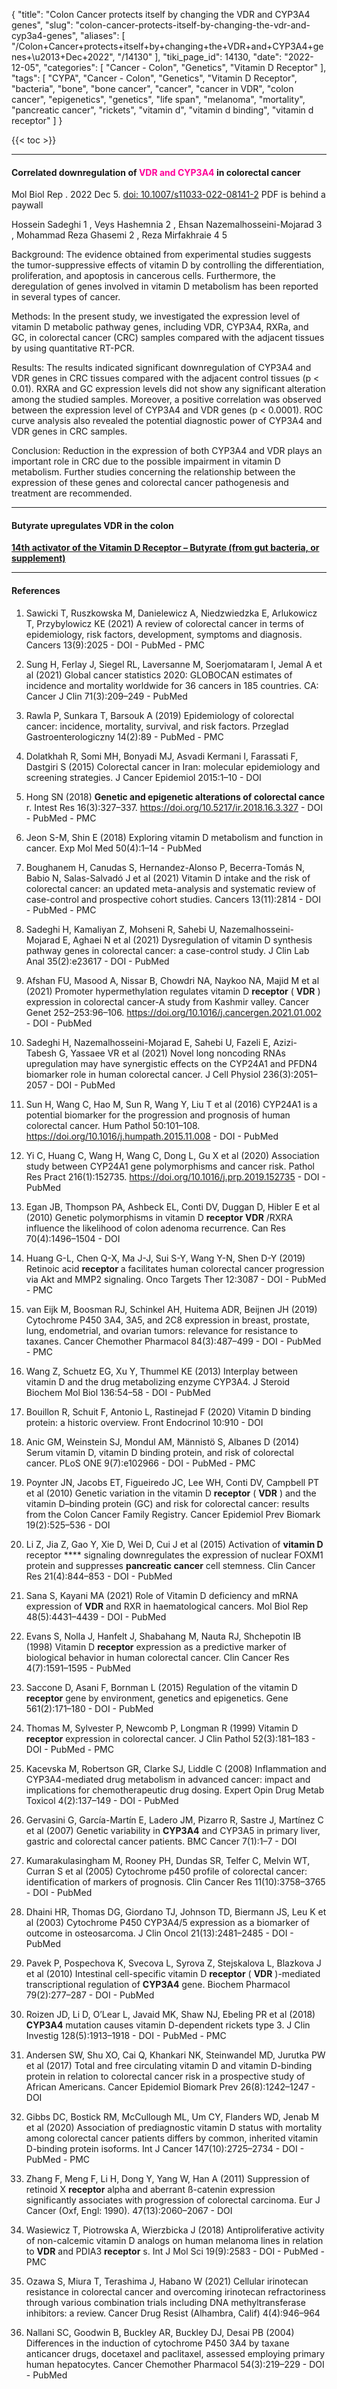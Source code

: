 {
    "title": "Colon Cancer protects itself by changing the VDR and CYP3A4 genes",
    "slug": "colon-cancer-protects-itself-by-changing-the-vdr-and-cyp3a4-genes",
    "aliases": [
        "/Colon+Cancer+protects+itself+by+changing+the+VDR+and+CYP3A4+genes+\u2013+Dec+2022",
        "/14130"
    ],
    "tiki_page_id": 14130,
    "date": "2022-12-05",
    "categories": [
        "Cancer - Colon",
        "Genetics",
        "Vitamin D Receptor"
    ],
    "tags": [
        "CYPA",
        "Cancer - Colon",
        "Genetics",
        "Vitamin D Receptor",
        "bacteria",
        "bone",
        "bone cancer",
        "cancer",
        "cancer in VDR",
        "colon cancer",
        "epigenetics",
        "genetics",
        "life span",
        "melanoma",
        "mortality",
        "pancreatic cancer",
        "rickets",
        "vitamin d",
        "vitamin d binding",
        "vitamin d receptor"
    ]
}


{{< toc >}} 

---

#### Correlated downregulation of <span style="color:#F09;">VDR and CYP3A4</span> in colorectal cancer

Mol Biol Rep . 2022 Dec 5. [doi: 10.1007/s11033-022-08141-2](https://doi.org/10.1007/s11033-022-08141-2) PDF is behind a paywall

Hossein Sadeghi  1 , Veys Hashemnia  2 , Ehsan Nazemalhosseini-Mojarad  3 , Mohammad Reza Ghasemi  2 , Reza Mirfakhraie  4   5

Background: The evidence obtained from experimental studies suggests the tumor-suppressive effects of vitamin D by controlling the differentiation, proliferation, and apoptosis in cancerous cells. Furthermore, the deregulation of genes involved in vitamin D metabolism has been reported in several types of cancer.

Methods: In the present study, we investigated the expression level of vitamin D metabolic pathway genes, including VDR, CYP3A4, RXRa, and GC, in colorectal cancer (CRC) samples compared with the adjacent tissues by using quantitative RT-PCR.

Results: The results indicated significant downregulation of CYP3A4 and VDR genes in CRC tissues compared with the adjacent control tissues (p < 0.01). RXRA and GC expression levels did not show any significant alteration among the studied samples. Moreover, a positive correlation was observed between the expression level of CYP3A4 and VDR genes (p < 0.0001). ROC curve analysis also revealed the potential diagnostic power of CYP3A4 and VDR genes in CRC samples.

Conclusion: Reduction in the expression of both CYP3A4 and VDR plays an important role in CRC due to the possible impairment in vitamin D metabolism. Further studies concerning the relationship between the expression of these genes and colorectal cancer pathogenesis and treatment are recommended.

---

#### Butyrate upregulates VDR in the colon

 **[14th activator of the Vitamin D Receptor – Butyrate (from gut bacteria, or supplement) ](/posts/14th-activator-of-the-vitamin-d-receptor-butyrate-from-gut-bacteria-or-supplement)** 

---

#### References

1. Sawicki T, Ruszkowska M, Danielewicz A, Niedzwiedzka E, Arlukowicz T, Przybylowicz KE (2021) A review of colorectal cancer in terms of epidemiology, risk factors, development, symptoms and diagnosis. Cancers 13(9):2025 - DOI - PubMed - PMC

1. Sung H, Ferlay J, Siegel RL, Laversanne M, Soerjomataram I, Jemal A et al (2021) Global cancer statistics 2020: GLOBOCAN estimates of incidence and mortality worldwide for 36 cancers in 185 countries. CA: Cancer J Clin 71(3):209–249 - PubMed

1. Rawla P, Sunkara T, Barsouk A (2019) Epidemiology of colorectal cancer: incidence, mortality, survival, and risk factors. Przeglad Gastroenterologiczny 14(2):89 - PubMed - PMC

1. Dolatkhah R, Somi MH, Bonyadi MJ, Asvadi Kermani I, Farassati F, Dastgiri S (2015) Colorectal cancer in Iran: molecular epidemiology and screening strategies. J Cancer Epidemiol 2015:1–10 - DOI

1. Hong SN (2018)  **Genetic and epigenetic alterations of colorectal cance** r. Intest Res 16(3):327–337. https://doi.org/10.5217/ir.2018.16.3.327 - DOI - PubMed - PMC

1. Jeon S-M, Shin E (2018) Exploring vitamin D metabolism and function in cancer. Exp Mol Med 50(4):1–14 - PubMed

1. Boughanem H, Canudas S, Hernandez-Alonso P, Becerra-Tomás N, Babio N, Salas-Salvadó J et al (2021) Vitamin D intake and the risk of colorectal cancer: an updated meta-analysis and systematic review of case-control and prospective cohort studies. Cancers 13(11):2814 - DOI - PubMed - PMC

1. Sadeghi H, Kamaliyan Z, Mohseni R, Sahebi U, Nazemalhosseini-Mojarad E, Aghaei N et al (2021) Dysregulation of vitamin D synthesis pathway genes in colorectal cancer: a case-control study. J Clin Lab Anal 35(2):e23617 - DOI - PubMed

1. Afshan FU, Masood A, Nissar B, Chowdri NA, Naykoo NA, Majid M et al (2021) Promoter hypermethylation regulates vitamin D  **receptor**  ( **VDR** ) expression in colorectal cancer-A study from Kashmir valley. Cancer Genet 252–253:96–106. https://doi.org/10.1016/j.cancergen.2021.01.002 - DOI - PubMed

1. Sadeghi H, Nazemalhosseini-Mojarad E, Sahebi U, Fazeli E, Azizi-Tabesh G, Yassaee VR et al (2021) Novel long noncoding RNAs upregulation may have synergistic effects on the CYP24A1 and PFDN4 biomarker role in human colorectal cancer. J Cell Physiol 236(3):2051–2057 - DOI - PubMed

1. Sun H, Wang C, Hao M, Sun R, Wang Y, Liu T et al (2016) CYP24A1 is a potential biomarker for the progression and prognosis of human colorectal cancer. Hum Pathol 50:101–108. https://doi.org/10.1016/j.humpath.2015.11.008 - DOI - PubMed

1. Yi C, Huang C, Wang H, Wang C, Dong L, Gu X et al (2020) Association study between CYP24A1 gene polymorphisms and cancer risk. Pathol Res Pract 216(1):152735. https://doi.org/10.1016/j.prp.2019.152735 - DOI - PubMed

1. Egan JB, Thompson PA, Ashbeck EL, Conti DV, Duggan D, Hibler E et al (2010) Genetic polymorphisms in vitamin D  **receptor**   **VDR** /RXRA influence the likelihood of colon adenoma recurrence. Can Res 70(4):1496–1504 - DOI

1. Huang G-L, Chen Q-X, Ma J-J, Sui S-Y, Wang Y-N, Shen D-Y (2019) Retinoic acid  **receptor**  a facilitates human colorectal cancer progression via Akt and MMP2 signaling. Onco Targets Ther 12:3087 - DOI - PubMed - PMC

1. van Eijk M, Boosman RJ, Schinkel AH, Huitema ADR, Beijnen JH (2019) Cytochrome P450 3A4, 3A5, and 2C8 expression in breast, prostate, lung, endometrial, and ovarian tumors: relevance for resistance to taxanes. Cancer Chemother Pharmacol 84(3):487–499 - DOI - PubMed - PMC

1. Wang Z, Schuetz EG, Xu Y, Thummel KE (2013) Interplay between vitamin D and the drug metabolizing enzyme CYP3A4. J Steroid Biochem Mol Biol 136:54–58 - DOI - PubMed

1. Bouillon R, Schuit F, Antonio L, Rastinejad F (2020) Vitamin D binding protein: a historic overview. Front Endocrinol 10:910 - DOI

1. Anic GM, Weinstein SJ, Mondul AM, Männistö S, Albanes D (2014) Serum vitamin D, vitamin D binding protein, and risk of colorectal cancer. PLoS ONE 9(7):e102966 - DOI - PubMed - PMC

1. Poynter JN, Jacobs ET, Figueiredo JC, Lee WH, Conti DV, Campbell PT et al (2010) Genetic variation in the vitamin D  **receptor**  ( **VDR** ) and the vitamin D–binding protein (GC) and risk for colorectal cancer: results from the Colon Cancer Family Registry. Cancer Epidemiol Prev Biomark 19(2):525–536 - DOI

1. Li Z, Jia Z, Gao Y, Xie D, Wei D, Cui J et al (2015) Activation of  **vitamin D** receptor ****  signaling downregulates the expression of nuclear FOXM1 protein and suppresses  **pancreatic cancer** cell stemness. Clin Cancer Res 21(4):844–853 - DOI - PubMed

1. Sana S, Kayani MA (2021) Role of Vitamin D deficiency and mRNA expression of  **VDR**  and RXR in haematological cancers. Mol Biol Rep 48(5):4431–4439 - DOI - PubMed

1. Evans S, Nolla J, Hanfelt J, Shabahang M, Nauta RJ, Shchepotin IB (1998) Vitamin D  **receptor**  expression as a predictive marker of biological behavior in human colorectal cancer. Clin Cancer Res 4(7):1591–1595 - PubMed

1. Saccone D, Asani F, Bornman L (2015) Regulation of the vitamin D  **receptor**  gene by environment, genetics and epigenetics. Gene 561(2):171–180 - DOI - PubMed

1. Thomas M, Sylvester P, Newcomb P, Longman R (1999) Vitamin D  **receptor**  expression in colorectal cancer. J Clin Pathol 52(3):181–183 - DOI - PubMed - PMC

1. Kacevska M, Robertson GR, Clarke SJ, Liddle C (2008) Inflammation and CYP3A4-mediated drug metabolism in advanced cancer: impact and implications for chemotherapeutic drug dosing. Expert Opin Drug Metab Toxicol 4(2):137–149 - DOI - PubMed

1. Gervasini G, García-Martín E, Ladero JM, Pizarro R, Sastre J, Martínez C et al (2007) Genetic variability in  **CYP3A4** and CYP3A5 in primary liver, gastric and colorectal cancer patients. BMC Cancer 7(1):1–7 - DOI

1. Kumarakulasingham M, Rooney PH, Dundas SR, Telfer C, Melvin WT, Curran S et al (2005) Cytochrome p450 profile of colorectal cancer: identification of markers of prognosis. Clin Cancer Res 11(10):3758–3765 - DOI - PubMed

1. Dhaini HR, Thomas DG, Giordano TJ, Johnson TD, Biermann JS, Leu K et al (2003) Cytochrome P450 CYP3A4/5 expression as a biomarker of outcome in osteosarcoma. J Clin Oncol 21(13):2481–2485 - DOI - PubMed

1. Pavek P, Pospechova K, Svecova L, Syrova Z, Stejskalova L, Blazkova J et al (2010) Intestinal cell-specific vitamin D  **receptor**  ( **VDR** )-mediated transcriptional regulation of  **CYP3A4** gene. Biochem Pharmacol 79(2):277–287 - DOI - PubMed

1. Roizen JD, Li D, O’Lear L, Javaid MK, Shaw NJ, Ebeling PR et al (2018)  **CYP3A4** mutation causes vitamin D-dependent rickets type 3. J Clin Investig 128(5):1913–1918 - DOI - PubMed - PMC

1. Andersen SW, Shu XO, Cai Q, Khankari NK, Steinwandel MD, Jurutka PW et al (2017) Total and free circulating vitamin D and vitamin D-binding protein in relation to colorectal cancer risk in a prospective study of African Americans. Cancer Epidemiol Biomark Prev 26(8):1242–1247 - DOI

1. Gibbs DC, Bostick RM, McCullough ML, Um CY, Flanders WD, Jenab M et al (2020) Association of prediagnostic vitamin D status with mortality among colorectal cancer patients differs by common, inherited vitamin D-binding protein isoforms. Int J Cancer 147(10):2725–2734 - DOI - PubMed - PMC

1. Zhang F, Meng F, Li H, Dong Y, Yang W, Han A (2011) Suppression of retinoid X  **receptor**  alpha and aberrant ß-catenin expression significantly associates with progression of colorectal carcinoma. Eur J Cancer (Oxf, Engl: 1990). 47(13):2060–2067 - DOI

1. Wasiewicz T, Piotrowska A, Wierzbicka J (2018) Antiproliferative activity of non-calcemic vitamin D analogs on human melanoma lines in relation to  **VDR**  and PDIA3  **receptor** s. Int J Mol Sci 19(9):2583 - DOI - PubMed - PMC

1. Ozawa S, Miura T, Terashima J, Habano W (2021) Cellular irinotecan resistance in colorectal cancer and overcoming irinotecan refractoriness through various combination trials including DNA methyltransferase inhibitors: a review. Cancer Drug Resist (Alhambra, Calif) 4(4):946–964

1. Nallani SC, Goodwin B, Buckley AR, Buckley DJ, Desai PB (2004) Differences in the induction of cytochrome P450 3A4 by taxane anticancer drugs, docetaxel and paclitaxel, assessed employing primary human hepatocytes. Cancer Chemother Pharmacol 54(3):219–229 - DOI - PubMed

<!-- ~tc~ (alias(Colon Cancer protects itself by downregulating  2 Vitamin D genes – Dec 2022)) ~/tc~ -->

<!-- ~tc~ (alias(Colon Cancer protects itself by downregulating the VDR and CYP3A4 genes – Dec 2022)) ~/tc~ -->